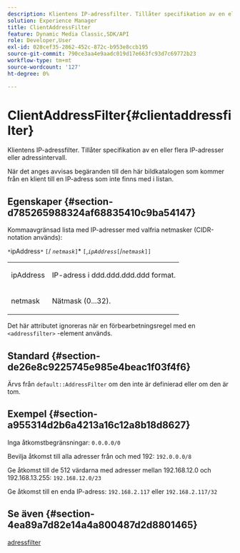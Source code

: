 ```yaml
---
description: Klientens IP-adressfilter. Tillåter specifikation av en eller flera IP-adresser eller adressintervall.
solution: Experience Manager
title: ClientAddressFilter
feature: Dynamic Media Classic,SDK/API
role: Developer,User
exl-id: 028cef35-2862-452c-872c-b953e8ccb195
source-git-commit: 790ce3aa4e9aadc019d17e663fc93d7c69772b23
workflow-type: tm+mt
source-wordcount: '127'
ht-degree: 0%

---
```


# ClientAddressFilter{#clientaddressfilter}

Klientens IP-adressfilter. Tillåter specifikation av en eller flera IP-adresser eller adressintervall.

När det anges avvisas begäranden till den här bildkatalogen som kommer från en klient till en IP-adress som inte finns med i listan.

## Egenskaper {#section-d785265988324af68835410c9ba54147}

Kommaavgränsad lista med IP-adresser med valfria netmasker (CIDR-notation används):

`*`ipAddress`*` `[`/ *`netmask`*`]`&#42; `[`,*`ipAddress`*`[`/*`netmask`*`]]`

<table id="simpletable_9F82BB0D42A9434883F2F70A2A92898C"> 
 <tr class="strow"> 
  <td class="stentry"> <p><span class="varname"> ipAddress</span> </p> </td> 
  <td class="stentry"> <p>IP-adress i <span class="varname"> ddd.ddd.ddd.ddd</span> format. </p></td> 
 </tr> 
 <tr class="strow"> 
  <td class="stentry"> <p><span class="varname"> netmask</span> </p></td> 
  <td class="stentry"> <p>Nätmask (0...32). </p></td> 
 </tr> 
</table>

Det här attributet ignoreras när en förbearbetningsregel med en `<addressfilter>` -element används.

## Standard {#section-de26e8c9225745e985e4beac1f03f4f6}

Ärvs från `default::AddressFilter` om den inte är definierad eller om den är tom.

## Exempel {#section-a955314d2b6a4213a16c12a8b18d8627}

Inga åtkomstbegränsningar: `0.0.0.0/0`

Bevilja åtkomst till alla adresser från och med 192: `192.0.0.0/8`

Ge åtkomst till de 512 värdarna med adresser mellan 192.168.12.0 och 192.168.13.255: `192.168.12.0/23`

Ge åtkomst till en enda IP-adress: `192.168.2.117` eller `192.168.2.117/32`

## Se även {#section-4ea89a7d82e14a4a800487d2d8801465}

[adressfilter](../../../../../is-api/image-catalog/image-serving-api-ref/c-image-catalog-reference/c-rule-set-reference/r-addressfilter-rule.md#reference-48c369f56ecd4034b410da5a94a9dfd1)
